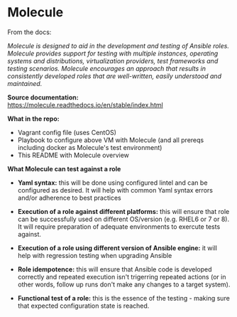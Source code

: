 # Molecule

From the docs:

*Molecule is designed to aid in the development and testing of Ansible roles.*
*Molecule provides support for testing with multiple instances, operating systems and distributions, virtualization providers, test frameworks and testing scenarios.*
*Molecule encourages an approach that results in consistently developed roles that are well-written, easily understood and maintained.*


**Source documentation:**
https://molecule.readthedocs.io/en/stable/index.html


**What in the repo:**
- Vagrant config file (uses CentOS)
- Playbook to configure above VM with Molecule (and all prereqs including docker as Molecule's test environment)
- This README with Molecule overview

**What Molecule can test against a role**

- **Yaml syntax:** this will be done using configured lintel and can be configured as desired. It will help with common Yaml syntax errors and/or adherence to best practices
  
- **Execution of a role against different platforms:** this will ensure that role can be successfully used on different OS/version (e.g. RHEL6 or 7 or 8). It will require preparation of adequate environments to exercute tests against.
  
- **Execution of a role using different version of Ansible engine:** it will help with regression testing when upgrading Ansible
  
- **Role idempotence:** this will ensure that Ansible code is developed correctly and repeated execution isn't trigerring repeated actions (or in other words, follow up runs don't make any changes to a target system).
  
- **Functional test of a role:** this is the essence of the testing - making sure that expected configuration state is reached. 
  
  
  


